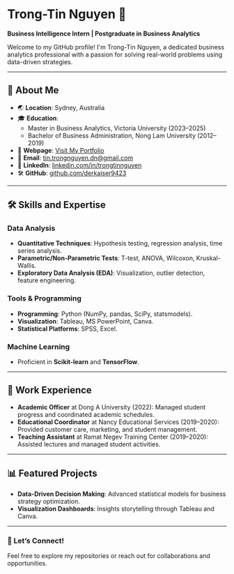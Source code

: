 # Trong-Tin Nguyen 🌟  
**Business Intelligence Intern | Postgraduate in Business Analytics**

Welcome to my GitHub profile! I'm Trong-Tin Nguyen, a dedicated business analytics professional with a passion for solving real-world problems using data-driven strategies.

---

## 📌 About Me
- 🌏 **Location**: Sydney, Australia  
- 🎓 **Education**:  
  - Master in Business Analytics, Victoria University (2023–2025)  
  - Bachelor of Business Administration, Nong Lam University (2012–2019)  
- 🔗 **Webpage**: [Visit My Portfolio](http://sm.edu.vn)  
- 📧 **Email**: [tin.trongnguyen.dn@gmail.com](mailto:tin.trongnguyen.dn@gmail.com)  
- 💼 **LinkedIn**: [linkedin.com/in/trongtinnguyen](http://www.linkedin.com/in/trongtinnguyen)  
- 🛠️ **GitHub**: [github.com/derkaiser9423](http://github.com/derkaiser9423)

---

## 🛠️ Skills and Expertise
### Data Analysis
- **Quantitative Techniques**: Hypothesis testing, regression analysis, time series analysis.
- **Parametric/Non-Parametric Tests**: T-test, ANOVA, Wilcoxon, Kruskal-Wallis.
- **Exploratory Data Analysis (EDA)**: Visualization, outlier detection, feature engineering.

### Tools & Programming
- **Programming**: Python (NumPy, pandas, SciPy, statsmodels).
- **Visualization**: Tableau, MS PowerPoint, Canva.
- **Statistical Platforms**: SPSS, Excel.

### Machine Learning
- Proficient in **Scikit-learn** and **TensorFlow**.

---

## 💼 Work Experience
- **Academic Officer** at Dong A University (2022): Managed student progress and coordinated academic schedules.
- **Educational Coordinator** at Nancy Educational Services (2019–2020): Provided customer care, marketing, and student management.
- **Teaching Assistant** at Ramat Negev Training Center (2019–2020): Assisted lectures and managed student activities.

---

## 📊 Featured Projects
- **Data-Driven Decision Making**: Advanced statistical models for business strategy optimization.
- **Visualization Dashboards**: Insights storytelling through Tableau and Canva.

---

### 🚀 Let’s Connect!
Feel free to explore my repositories or reach out for collaborations and opportunities.
